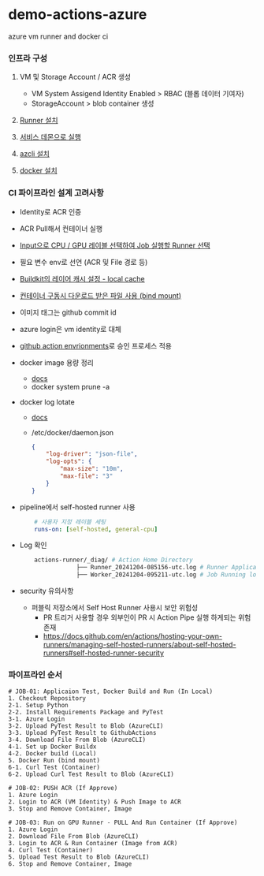 # demo-actions-azure
azure vm runner and docker ci

### 인프라 구성
1. VM 및 Storage Account / ACR 생성

    - VM System Assigend Identity Enabled > RBAC (블롭 데이터 기여자)
    - StorageAccount > blob container 생성

2. [Runner 설치](https://docs.github.com/ko/enterprise-cloud@latest/actions/hosting-your-own-runners/managing-self-hosted-runners/adding-self-hosted-runners)

3. [서비스 데몬으로 실행](https://docs.github.com/ko/enterprise-cloud@latest/actions/hosting-your-own-runners/managing-self-hosted-runners/configuring-the-self-hosted-runner-application-as-a-service)

4. [azcli 설치](https://learn.microsoft.com/en-us/cli/azure/install-azure-cli-linux?pivots=apt)

5. [docker 설치](https://docs.docker.com/engine/install/ubuntu/)

### CI 파이프라인 설계 고려사항
- Identity로 ACR 인증
- ACR Pull해서 컨테이너 실행
- [Input으로 CPU / GPU 레이블 선택하여 Job 실행할 Runner 선택](https://docs.github.com/ko/enterprise-cloud@latest/actions/hosting-your-own-runners/managing-self-hosted-runners/using-self-hosted-runners-in-a-workflow#using-custom-labels-to-route-jobs)
- 필요 변수 env로 선언 (ACR 및 File 경로 등)
- [Buildkit의 레이어 캐시 설정 - local cache](https://docs.docker.com/build/ci/github-actions/cache/#local-cache)
- [컨테이너 구동시 다운로드 받은 파일 사용 (bind mount)](https://docs.docker.com/engine/storage/bind-mounts/)
- 이미지 태그는 github commit id
- azure login은 vm identity로 대체
- [github action envrionments](https://docs.github.com/ko/actions/managing-workflow-runs-and-deployments/managing-deployments/managing-environments-for-deployment#creating-an-environment)로 승인 프로세스 적용
- docker image 용량 정리

    - [docs](https://docs.docker.com/reference/cli/docker/system/prune/)
    - docker system prune -a

- docker log lotate
    - [docs](https://docs.docker.com/engine/logging/drivers/json-file/)
    - /etc/docker/daemon.json
        
        ```json
        {
            "log-driver": "json-file",
            "log-opts": {
                "max-size": "10m",
                "max-file": "3"
            }
        }
        ```
- pipeline에서 self-hosted runner 사용

    ```yaml
        # 사용자 지정 레이블 세팅
        runs-on: [self-hosted, general-cpu]
    ```
- Log 확인
    
    ```bash
        actions-runner/_diag/ # Action Home Directory
                    ├── Runner_20241204-085156-utc.log # Runner Application log
                    ├── Worker_20241204-095211-utc.log # Job Running log
    ```

- security 유의사항
    
    - 퍼블릭 저장소에서 Self Host Runner 사용시 보안 위험성
        - PR 트리거 사용할 경우 외부인이 PR 시 Action Pipe 실행 하게되는 위험 존재
        - https://docs.github.com/en/actions/hosting-your-own-runners/managing-self-hosted-runners/about-self-hosted-runners#self-hosted-runner-security


### 파이프라인 순서
```
# JOB-01: Applicaion Test, Docker Build and Run (In Local)
1. Checkout Repository
2-1. Setup Python
2-2. Install Requirements Package and PyTest
3-1. Azure Login
3-2. Upload PyTest Result to Blob (AzureCLI)
3-3. Upload PyTest Result to GithubActions
3-4. Download File From Blob (AzureCLI)
4-1. Set up Docker Buildx
4-2. Docker build (Local)
5. Docker Run (bind mount)
6-1. Curl Test (Container)
6-2. Upload Curl Test Result to Blob (AzureCLI)

# JOB-02: PUSH ACR (If Approve)
1. Azure Login
2. Login to ACR (VM Identity) & Push Image to ACR
3. Stop and Remove Container, Image

# JOB-03: Run on GPU Runner - PULL And Run Container (If Approve)
1. Azure Login
2. Download File From Blob (AzureCLI)
3. Login to ACR & Run Container (Image from ACR)
4. Curl Test (Container)
5. Upload Test Result to Blob (AzureCLI)
6. Stop and Remove Container, Image
```